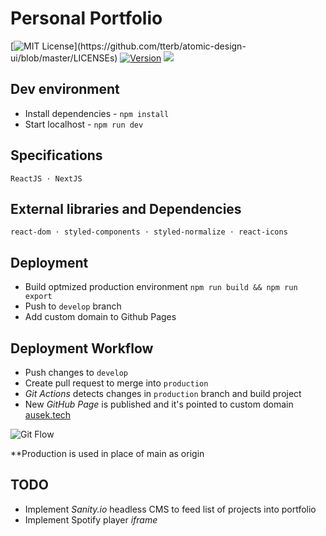 # Personal Portfolio

[![MIT License](https://img.shields.io/apm/l/atomic-design-ui.svg?)](https://github.com/tterb/atomic-design-ui/blob/master/LICENSEs)
[![Version](https://badge.fury.io/gh/tterb%2FHyde.svg)](https://badge.fury.io/gh/tterb%2FHyde)
![](https://github.com/aausek/ReactPortfolio/actions/workflows/node.js.yml/badge.svg?branch=production)

## Dev environment
- Install dependencies - `npm install`
- Start localhost - `npm run dev`

## Specifications
`ReactJS ⋅ NextJS`

## External libraries and Dependencies
`react-dom ⋅ styled-components ⋅ styled-normalize ⋅ react-icons`

## Deployment
- Build optmized production environment  `npm run build && npm run export`
- Push to `develop` branch
- Add custom domain to Github Pages

## Deployment Workflow
- Push changes to `develop`
- Create pull request to merge into `production`
- *Git Actions* detects changes in `production` branch and build project
- New *GitHub Page* is published and it's pointed to custom domain [ausek.tech](https://ausek.tech)

![Git Flow](https://wac-cdn.atlassian.com/dam/jcr:a13c18d6-94f3-4fc4-84fb-2b8f1b2fd339/01%20How%20it%20works.svg?cdnVersion=233)

**Production is used in place of main as origin

## TODO
- Implement *Sanity.io* headless CMS to feed list of projects into portfolio
- Implement Spotify player *iframe*